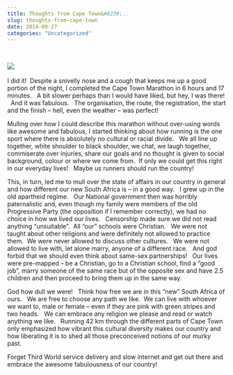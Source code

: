 ```yaml
---
title: Thoughts from Cape Town&#8230;..
slug: thoughts-from-cape-town
date: 2014-09-27
categories: "Uncategorized"
---
```


<p> </p>
<p><img src="http://res.cloudinary.com/dy6grlu8z/image/upload/v1558842168/alihynodaqq3v68j3io1.jpg"/><a href="https://lowlyj.files.wordpress.com/2014/09/dscf0441_edited-1.jpg"><br/>
</a></p>
<p>I did it!  Despite a snivelly nose and a cough that keeps me up a good portion of the night, I completed the Cape Town Marathon in 6 hours and 17 minutes.   A bit slower perhaps than I would have liked, but hey, I was there!   And it was fabulous.   The organisation, the route, the registration, the start and the finish – hell, even the weather – was perfect!</p>
<p>Mulling over how I could describe this marathon without over-using words like awesome and fabulous, I started thinking about how running is the one sport where there is absolutely no cultural or racial divide.   We all line up together, white shoulder to black shoulder, we chat, we laugh together, commiserate over injuries, share our goals and no thought is given to social background, colour or where we come from.  If only we could get this right in our everyday lives!   Maybe us runners should run the country!</p>
<p>This, in turn, led me to mull over the state of affairs in our country in general and how different our new South Africa is – in a good way.   I grew up in the old apartheid regime.   Our National government then was horribly paternalistic and, even though my family were members of the old Progressive Party (the opposition if I remember correctly), we had no choice in how we lived our lives.   Censorship made sure we did not read anything “unsuitable”.  All “our” schools were Christian.   We were not taught about other religions and were definitely not allowed to practice them.  We were never allowed to discuss other cultures.   We were not allowed to live with, let alone marry, anyone of a different race.   And god forbid that we should even think about same-sex partnerships!   Our lives were pre-mapped – be a Christian, go to a Christian school, find a “good job”, marry someone of the same race but of the opposite sex and have 2.5 children and then proceed to bring them up in the same way.</p>
<p>God how dull we were!   Think how free we are in this “new” South Africa of ours.   We are free to choose any path we like.  We can live with whoever we want to, male or female – even if they are pink with green stripes and two heads.   We can embrace any religion we please and read or watch anything we like.   Running 42 km through the different parts of Cape Town only emphasized how vibrant this cultural diversity makes our country and how liberating it is to shed all those preconceived notions of our murky past.</p>
<p>Forget Third World service delivery and slow internet and get out there and embrace the awesome fabulousness of our country!</p>
<p> </p>







